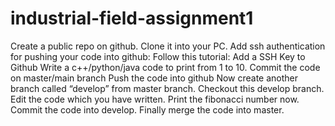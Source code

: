 # industrial-field-assignment1

Create a public repo on github.
Clone it into your PC.
Add ssh authentication for pushing your code into github: Follow this tutorial: Add a SSH Key to Github
Write a c++/python/java code to print from 1 to 10.
Commit the code on master/main branch
Push the code into github
Now create another branch called “develop” from master branch.
Checkout this develop branch.
Edit the code which you have written. Print the fibonacci number now. 
Commit the code into develop.
Finally merge the code into master.
